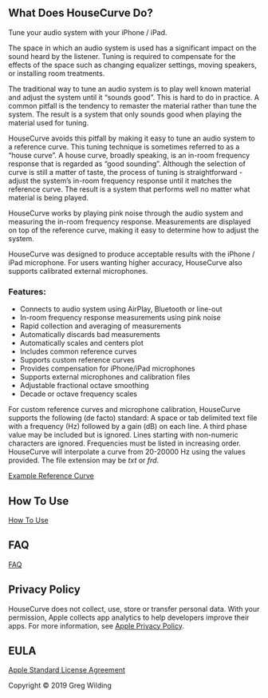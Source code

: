 ## What Does HouseCurve Do?

Tune your audio system with your iPhone / iPad.

The space in which an audio system is used has a significant impact on the sound heard by the listener.  Tuning is required to compensate for the effects of the space such as changing equalizer settings, moving speakers, or installing room treatments.

The traditional way to tune an audio system is to play well known material and adjust the system until it “sounds good”.  This is hard to do in practice.  A common pitfall is the tendency to remaster the material rather than tune the system.  The result is a system that only sounds good when playing the material used for tuning.

HouseCurve avoids this pitfall by making it easy to tune an audio system to a reference curve.  This tuning technique is sometimes referred to as a “house curve”.  A house curve, broadly speaking, is an in-room frequency response that is regarded as “good sounding”.  Although the selection of curve is still a matter of taste, the process of tuning is straightforward - adjust the system’s in-room frequency response until it matches the reference curve.  The result is a system that performs well no matter what material is being played.

HouseCurve works by playing pink noise through the audio system and measuring the in-room frequency response.  Measurements are displayed on top of the reference curve, making it easy to determine how to adjust the system.

HouseCurve was designed to produce acceptable results with the iPhone / iPad microphone.  For users wanting higher accuracy, HouseCurve also supports calibrated external microphones.

### Features:

* Connects to audio system using AirPlay, Bluetooth or line-out
* In-room frequency response measurements using pink noise
* Rapid collection and averaging of measurements
* Automatically discards bad measurements
* Automatically scales and centers plot
* Includes common reference curves
* Supports custom reference curves
* Provides compensation for iPhone/iPad microphones
* Supports external microphones and calibration files
* Adjustable fractional octave smoothing
* Decade or octave frequency scales

For custom reference curves and microphone calibration, HouseCurve supports the following (de facto) standard:  A space or tab delimited text file with a frequency (Hz) followed by a gain (dB) on each line.  A third phase value may be included but is ignored.  Lines starting with non-numeric characters are ignored.  Frequencies must be listed in increasing order.  HouseCurve will interpolate a curve from 20-20000 Hz using the values provided.  The file extension may be _txt_ or _frd_.

[Example Reference Curve](/examples/curve.txt)

## How To Use

[How To Use](/HELP.md)

## FAQ

[FAQ](/FAQ.md)

## Privacy Policy

HouseCurve does not collect, use, store or transfer personal data.  With your permission, Apple collects app analytics to help developers improve their apps.  For more information, see [Apple Privacy Policy](https://www.apple.com/privacy/).

## EULA

[Apple Standard License Agreement](https://www.apple.com/legal/internet-services/itunes/dev/stdeula)




Copyright &copy; 2019 Greg Wilding

